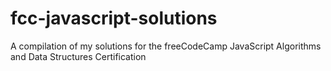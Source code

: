 # fcc-javascript-solutions
A compilation of my solutions for the freeCodeCamp JavaScript Algorithms and Data Structures Certification
